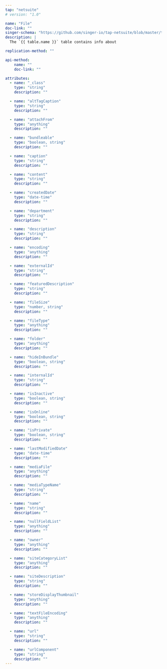 ```yaml
---
tap: "netsuite"
# version: "1.0"

name: "File"
doc-link: ""
singer-schema: "https://github.com/singer-io/tap-netsuite/blob/master/tap_netsuite/schemas/File.json"
description: |
  The `{{ table.name }}` table contains info about 

replication-method: ""

api-method:
    name: ""
    doc-link: ""

attributes:
  - name: "_class"
    type: "string"
    description: ""

  - name: "altTagCaption"
    type: "string"
    description: ""

  - name: "attachFrom"
    type: "anything"
    description: ""

  - name: "bundleable"
    type: "boolean, string"
    description: ""

  - name: "caption"
    type: "string"
    description: ""

  - name: "content"
    type: "string"
    description: ""

  - name: "createdDate"
    type: "date-time"
    description: ""

  - name: "department"
    type: "string"
    description: ""

  - name: "description"
    type: "string"
    description: ""

  - name: "encoding"
    type: "anything"
    description: ""

  - name: "externalId"
    type: "string"
    description: ""

  - name: "featuredDescription"
    type: "string"
    description: ""

  - name: "fileSize"
    type: "number, string"
    description: ""

  - name: "fileType"
    type: "anything"
    description: ""

  - name: "folder"
    type: "anything"
    description: ""

  - name: "hideInBundle"
    type: "boolean, string"
    description: ""

  - name: "internalId"
    type: "string"
    description: ""

  - name: "isInactive"
    type: "boolean, string"
    description: ""

  - name: "isOnline"
    type: "boolean, string"
    description: ""

  - name: "isPrivate"
    type: "boolean, string"
    description: ""

  - name: "lastModifiedDate"
    type: "date-time"
    description: ""

  - name: "mediaFile"
    type: "anything"
    description: ""

  - name: "mediaTypeName"
    type: "string"
    description: ""

  - name: "name"
    type: "string"
    description: ""

  - name: "nullFieldList"
    type: "anything"
    description: ""

  - name: "owner"
    type: "anything"
    description: ""

  - name: "siteCategoryList"
    type: "anything"
    description: ""

  - name: "siteDescription"
    type: "string"
    description: ""

  - name: "storeDisplayThumbnail"
    type: "anything"
    description: ""

  - name: "textFileEncoding"
    type: "anything"
    description: ""

  - name: "url"
    type: "string"
    description: ""

  - name: "urlComponent"
    type: "string"
    description: ""
---
```

